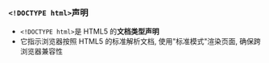 ### `<!DOCTYPE html>`声明

- `<!DOCTYPE html>`是 HTML5 的**文档类型声明**
- 它指示浏览器按照 HTML5 的标准解析文档, 使用"标准模式"渲染页面, 确保跨浏览器兼容性
